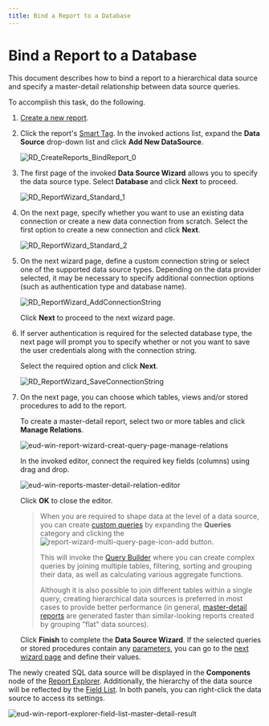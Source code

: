 ```yaml
---
title: Bind a Report to a Database
---
```

# Bind a Report to a Database
This document describes how to bind a report to a hierarchical data source and specify a master-detail relationship between data source queries.

To accomplish this task, do the following.
1. [Create a new report](../basic-operations/create-a-new-report.md).
2. Click the report's [Smart Tag](../../report-designer-reference/report-designer-ui/smart-tag.md). In the invoked actions list, expand the **Data Source** drop-down list and click **Add New DataSource**.
	
	![RD_CreateReports_BindReport_0](../../../../../images/img8330.png)
3. The first page of the invoked **Data Source Wizard** allows you to specify the data source type. Select **Database** and click **Next** to proceed.
	
	![RD_ReportWizard_Standard_1](../../../../../images/img8319.png)
4. On the next page, specify whether you want to use an existing data connection or create a new data connection from scratch. Select the first option to create a new connection and click **Next**.
	
	![RD_ReportWizard_Standard_2](../../../../../images/img8320.png)
5. On the next wizard page, define a custom connection string or select one of the supported data source types. Depending on the data provider selected, it may be necessary to specify additional connection options (such as authentication type and database name).
	
	![RD_ReportWizard_AddConnectionString](../../../../../images/img23763.png)
	
	Click **Next** to proceed to the next wizard page.
6. If server authentication is required for the selected database type, the next page will prompt you to specify whether or not you want to save the user credentials along with the connection string.
	
	Select the required option and click **Next**.
	
	![RD_ReportWizard_SaveConnectionString](../../../../../images/img23765.png)
7. On the next page, you can choose which tables, views and/or stored procedures to add to the report.
	
	To create a master-detail report, select two or more tables and click **Manage Relations**.
	
	![eud-win-report-wizard-creat-query-page-manage-relations](../../../../../images/img126863.png)
	
	In the invoked editor, connect the required key fields (columns) using drag and drop.
	
	![eud-win-reports-master-detail-relation-editor](../../../../../images/img126864.png)
	
	Click **OK** to close the editor.
	
	> When you are required to shape data at the level of a data source, you can create [custom queries](../../report-wizard/data-bound-report/connect-to-a-database/create-a-query-or-select-a-stored-procedure.md) by expanding the **Queries** category and clicking the ![report-wizard-multi-query-page-icon-add](../../../../../images/img125532.png) button.
	> 
	> This will invoke the [Query Builder](../../report-designer-reference/report-designer-ui/query-builder.md) where you can create complex queries by joining multiple tables, filtering, sorting and grouping their data, as well as calculating various aggregate functions.
	> 
	> Although it is also possible to join different tables within a single query, creating hierarchical data sources is preferred in most cases to provide better performance (in general, [master-detail reports](../report-types/master-detail-report-(detail-report-bands).md) are generated faster than similar-looking reports created by grouping "flat" data sources).
	
	Click **Finish** to complete the **Data Source Wizard**. If the selected queries or stored procedures contain any [parameters](../../report-editing-basics/use-query-parameters.md), you can go to the [next wizard page](../../report-wizard/data-bound-report/connect-to-a-database/configure-query-parameters.md) and define their values.

The newly created SQL data source will be displayed in the **Components** node of the [Report Explorer](../../report-designer-reference/report-designer-ui/report-explorer.md). Additionally, the hierarchy of the data source will be reflected by the [Field List](../../report-designer-reference/report-designer-ui/field-list.md). In both panels, you can right-click the data source to access its settings.

![eud-win-report-explorer-field-list-master-detail-result](../../../../../images/img126866.png)